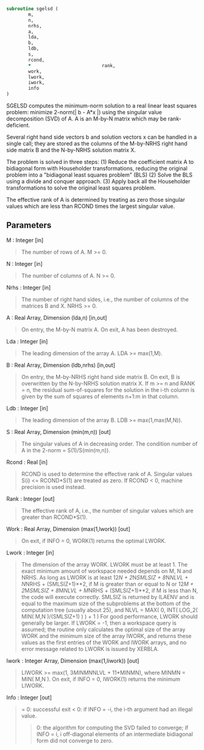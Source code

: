 ```fortran
subroutine sgelsd (
		m,
		n,
		nrhs,
		a,
		lda,
		b,
		ldb,
		s,
		rcond,
		*                          rank,
		work,
		lwork,
		iwork,
		info
)
```

 SGELSD computes the minimum-norm solution to a real linear least
 squares problem:
     minimize 2-norm(| b - A*x |)
 using the singular value decomposition (SVD) of A. A is an M-by-N
 matrix which may be rank-deficient.

 Several right hand side vectors b and solution vectors x can be
 handled in a single call; they are stored as the columns of the
 M-by-NRHS right hand side matrix B and the N-by-NRHS solution
 matrix X.

 The problem is solved in three steps:
 (1) Reduce the coefficient matrix A to bidiagonal form with
     Householder transformations, reducing the original problem
     into a "bidiagonal least squares problem" (BLS)
 (2) Solve the BLS using a divide and conquer approach.
 (3) Apply back all the Householder transformations to solve
     the original least squares problem.

 The effective rank of A is determined by treating as zero those
 singular values which are less than RCOND times the largest singular
 value.


## Parameters
M : Integer [in]
> The number of rows of A. M >= 0.

N : Integer [in]
> The number of columns of A. N >= 0.

Nrhs : Integer [in]
> The number of right hand sides, i.e., the number of columns
> of the matrices B and X. NRHS >= 0.

A : Real Array, Dimension (lda,n) [in,out]
> On entry, the M-by-N matrix A.
> On exit, A has been destroyed.

Lda : Integer [in]
> The leading dimension of the array A.  LDA >= max(1,M).

B : Real Array, Dimension (ldb,nrhs) [in,out]
> On entry, the M-by-NRHS right hand side matrix B.
> On exit, B is overwritten by the N-by-NRHS solution
> matrix X.  If m >= n and RANK = n, the residual
> sum-of-squares for the solution in the i-th column is given
> by the sum of squares of elements n+1:m in that column.

Ldb : Integer [in]
> The leading dimension of the array B. LDB >= max(1,max(M,N)).

S : Real Array, Dimension (min(m,n)) [out]
> The singular values of A in decreasing order.
> The condition number of A in the 2-norm = S(1)/S(min(m,n)).

Rcond : Real [in]
> RCOND is used to determine the effective rank of A.
> Singular values S(i) <= RCOND*S(1) are treated as zero.
> If RCOND < 0, machine precision is used instead.

Rank : Integer [out]
> The effective rank of A, i.e., the number of singular values
> which are greater than RCOND*S(1).

Work : Real Array, Dimension (max(1,lwork)) [out]
> On exit, if INFO = 0, WORK(1) returns the optimal LWORK.

Lwork : Integer [in]
> The dimension of the array WORK. LWORK must be at least 1.
> The exact minimum amount of workspace needed depends on M,
> N and NRHS. As long as LWORK is at least
> 12*N + 2*N*SMLSIZ + 8*N*NLVL + N*NRHS + (SMLSIZ+1)**2,
> if M is greater than or equal to N or
> 12*M + 2*M*SMLSIZ + 8*M*NLVL + M*NRHS + (SMLSIZ+1)**2,
> if M is less than N, the code will execute correctly.
> SMLSIZ is returned by ILAENV and is equal to the maximum
> size of the subproblems at the bottom of the computation
> tree (usually about 25), and
> NLVL = MAX( 0, INT( LOG_2( MIN( M,N )/(SMLSIZ+1) ) ) + 1 )
> For good performance, LWORK should generally be larger.
> If LWORK = -1, then a workspace query is assumed; the routine
> only calculates the optimal size of the array WORK and the
> minimum size of the array IWORK, and returns these values as
> the first entries of the WORK and IWORK arrays, and no error
> message related to LWORK is issued by XERBLA.

Iwork : Integer Array, Dimension (max(1,liwork)) [out]
> LIWORK >= max(1, 3*MINMN*NLVL + 11*MINMN),
> where MINMN = MIN( M,N ).
> On exit, if INFO = 0, IWORK(1) returns the minimum LIWORK.

Info : Integer [out]
> = 0:  successful exit
> < 0:  if INFO = -i, the i-th argument had an illegal value.
> > 0:  the algorithm for computing the SVD failed to converge;
> if INFO = i, i off-diagonal elements of an intermediate
> bidiagonal form did not converge to zero.

